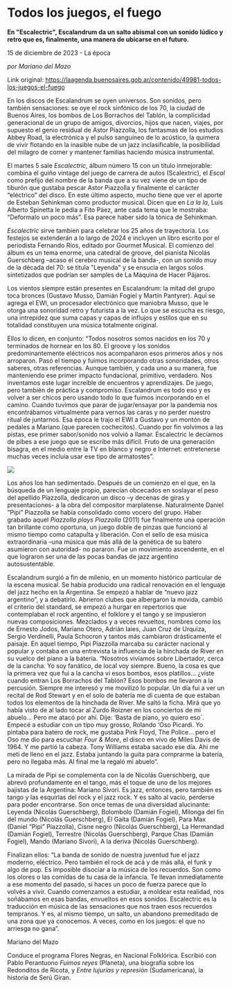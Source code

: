 # Todos los juegos, el fuego

**En "Escalectric", Escalandrum da un salto abismal con un sonido lúdico y retro que es, finalmente, una manera de ubicarse en el futuro.**

15 de diciembre de 2023 - La época

_por Mariano del Mazo_

Link original: https://laagenda.buenosaires.gob.ar/contenido/49981-todos-los-juegos-el-fuego



En los discos de Escalandrum se oyen universos. Son sonidos, pero también sensaciones: se oye el rock sinfónico de los 70, la ciudad de Buenos Aires, los bombos de Los Borrachos del Tablón, la complicidad generacional de un grupo de amigos, divorcios, hijos que nacen, viajes, por supuesto el genio residual de Astor Piazzolla, los fantasmas de los estudios Abbey Road, la electrónica y el pulso sanguíneo de lo acústico, la quimera de vivir flotando en la inasible nube de un jazz inclasificable, la posibilidad del milagro de comer y mantener familias haciendo música instrumental.




El martes 5 sale *Escalectric*, álbum número 15 con un título inmejorable: combina el guiño vintage del juego de carrera de autos (Scalextric), el *Escal* como prefijo del nombre de la banda que a su vez viene de un tipo de tiburón que gustaba pescar Astor Piazzolla y finalmente el carácter “eléctrico” del disco. En este último aspecto, mucho tiene que ver el aporte de Esteban Sehinkman como productor musical. Dicen que en *La la la*, Luis Alberto Spinetta le pedia a Fito Páez, ante cada tema que le mostraba: “Deformalo un poco más”. Esa parece haber sido la tónica de Sehinkman.




*Escalectric* sirve tambien para celebrar los 25 años de trayectoria. Los festejos se extenderán a lo largo de 2024 e incluyen un libro escrito por el periodista Fernando Ríos, editado por Gourmet Musical. El comienzo del álbum es un tema enorme, una catedral de groove, del pianista Nicolás Guerschberg –acaso el cerebro musical de la banda-, con un sonido muy de la década del 70: se titula "Leyenda" y se ensucia en largos solos sintetizados que podrían ser samples de La Máquina de Hacer Pájaros.




Los vientos siempre están presentes en Escalandrum: la mitad del grupo toca bronces (Gustavo Musso, Damián Fogiel y Martín Pantyrer). Aquí se agrega el EWI, un procesador electrónico que maniobra Musso, que le otorga una sonoridad retro y futurista a la vez. Lo que se escucha es riesgo, una intrepidez que suma capas y capas de influjos y estilos que en su totalidad constituyen una música totalmente original.




Ellos lo dicen, en conjunto: “Todos nosotros somos nacidos en los 70 y terminados de hornear en los 80. El groove y los sonidos predominantemente eléctricos nos acompañaron esos primeros años y nos arroparon. Pasó el tiempo y fuimos incorporando otras sonoridades, otros saberes, otras referencias. Aunque también, y cada uno a su manera, fue manteniendo ese primer impacto fundacional, primitivo, verdadero. Nos inventamos este lugar increíble de encuentros y aprendizajes. De juego, pero también de práctica y compromiso. Escalandrum es todo eso y es volver a ser chicos pero usando todo lo que fuimos incorporando en el camino. Cuando tuvimos que parar de jugar/ensayar por la pandemia nos encontrábamos virtualmente para vernos las caras y no perder nuestro ritual de juntarnos. Esa época le trajo el EWI a Gustavo y un montón de pedales a Mariano (que parecen cochecitos). Cuando por fin volvimos a las pistas, ese primer sabor/sonido nos volvió a llamar. Escalectric le decíamos de pibes a ese juego que se escribe más difícil. Fruto de una generación bisagra, en el medio entre la TV en blanco y negro e Internet: entretenerse muchas veces incluía usar ese tipo de armatostes”.




![](https://cdn.feater.me/files/images/3248338/c138101c-e5c4-46b0-8ba7-cc8287a10c46.jpg)




Los años los han sedimentado. Después de un comienzo en el que, en la búsqueda de un lenguaje propio, parecían obcecados en soslayar el peso del apellido Piazzolla, dedicaron un disco –y decenas de giras y presentaciones- a la obra del compositor marplatense. Naturalmente Daniel “Pipi” Piazzolla se había consolidado como vocero del grupo. Haber grabado aquel *Piazzolla plays Piazzolla* (2011) fue finalmente una operación tan brillante como oportuna, un juego doble de pinzas que funcionó al mismo tiempo como catapulta y liberación. Con el sello de esa música extraordinaria –una música que más allá de la genética de su batero asumieron con autoridad- no pararon. Fue un movimiento ascendente, en el que lograron ser una de las pocas bandas de jazz argentino autosustentable.




Escalandrum surgió a fin de milenio, en un momento histórico particular de la escena musical. Se había producido una radical renovación en el lenguaje del jazz hecho en la Argentina. Se empezó a hablar de “nuevo jazz argentino”, y a debatirlo. Abrieron clubes que albergaron la movida, cambió el criterio del standard, se empezó a hurgar en repertorios que contemplaban el rock argentino, el folklore y el tango y se impusieron nuevas composiciones. Mezclados y a veces revueltos, nombres como los de Ernesto Jodos, Mariano Otero, Adrián Iaies, Juan Cruz de Urquiza, Sergio Verdinelli, Paula Schocron y tantos más cambiaron drásticamente el paisaje. En aquel tiempo, Pipi Piazzolla marcaba su carácter nacional y popular y contaba en una entrevista la influencia de la hinchada de River en su vuelco del piano a la batería. “Nosotros vivíamos sobre Libertador, cerca de la cancha. Yo soy fanático, de local voy siempre. Bueno, la cosa es que la primera vez que fui a la cancha vi esos bombos, esos platillos... ¿viste cuando entran Los Borrachos del Tablón? Esos bombos me llevaron a la percusión. Siempre me interesó y me movilizó lo popular. Un día fui a ver un recital de Rod Stewart y en el solo de batería me di cuenta de que estaban todos los elementos de la hinchada de River. Me saltó la ficha. Mirá que yo había visto de al lado tocar al Zurdo Roizner en los conciertos de mi abuelo... Pero me atacó por ahí. Dije: ‘Basta de piano, yo quiero eso´. Empecé a estudiar con un tipo muy grosso, Rolando ‘Oso Picardi. Yo pintaba para batero de rock, me gustaba Pink Floyd, The Police... pero el Oso me dio para escuchar *Four & More*, el disco en vivo de Miles Davis de 1964. Y me partió la cabeza. Tony Williams estaba sacado ese día. Ahí me metí de lleno en el jazz. Estaba juntando la guita para comprarme la batería, pero no llegaba más. Al final me la regaló mi abuelo”.




La mirada de Pipi se complementa con la de Nicolás Guerschberg, que abrevó profundamente en el tango, más el toque de uno de los mejores bajistas de la Argentina: Mariano Sívori. Es jazz, entonces, pero también es tango y las esquirlas del rock y el jazz rock. Y es salto al vacío, perderse para poder encontrarse. Son once temas de una diversidad alucinante: Leyenda (Nicolás Guerschberg), Bolombolo (Damián Fogiel), Milonga del fin del mundo (Nicolás Guerschberg), El Gaita (Damián Fogiel), Para Max (Daniel “Pipi” Piazzolla), Cisne negro (Nicolás Guerschberg), La Hermandad (Damián Fogiel), Terrestre (Nicolás Guerschberg), Parque Chas (Damián Fogiel), Mando (Mariano Sívori), A la deriva (Nicolás Guerschberg).




Finalizan ellos: “La banda de sonido de nuestra juventud fue el jazz moderno, eléctrico. Pero también el rock de acá y de más allá, el funk y algo de pop. Es imposible disociar a la música de los recuerdos. Son como los olores o las comidas de tu casa de la infancia. Te llevan inmediatamente a ese momento del pasado, si haces un poco de fuerza parece que lo volvés a vivir. Cuando comenzamos a estudiar, a moldear esta realidad, nos soñábamos en esas bandas, envueltos en esos sonidos. Escalectric es la traducción en música de las sensaciones que nos traen esos recuerdos tempranos. Y es, al mismo tiempo, un salto, un abandono premeditado de una zona que ya conocemos. A veces, como en los juegos: el que no arriesga no gana”.




Mariano del Mazo




Conduce el programa Flores Negras, en Nacional Folklórica. Escribió con Pablo Perantuono *Fuimos reyes* (Planeta), una biografía sobre los Redonditos de Ricota, y *Entre lujurias y represión* (Sudamericana), la historia de Serú Giran.



